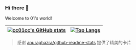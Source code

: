 ### Hi there 👋

Welcome to 01's world!

|[![cc01cc's GitHub stats](https://github-readme-stats.vercel.app/api?username=cc01cc&count_private=true&show_icons=true&theme=buefy&hide_border=true)](https://github.com/cc01cc/cc01cc)|[![Top Langs](https://github-readme-stats.vercel.app/api/top-langs/?username=cc01cc&layout=compact&hide_border=true)](https://github.com/cc01cc/cc01cc)|
| ------------- | ------------- |

> 感谢 [anuraghazra/github-readme-stats](https://github.com/anuraghazra/github-readme-stats) 提供了精美的卡片

<!--
**cc01cc/cc01cc** is a ✨ _special_ ✨ repository because its `README.md` (this file) appears on your GitHub profile.

Here are some ideas to get you started:

- 🔭 I’m currently working on ...
- 🌱 I’m currently learning ...
- 👯 I’m looking to collaborate on ...
- 🤔 I’m looking for help with ...
- 💬 Ask me about ...
- 📫 How to reach me: ...
- 😄 Pronouns: ...
- ⚡ Fun fact: ...
-->
